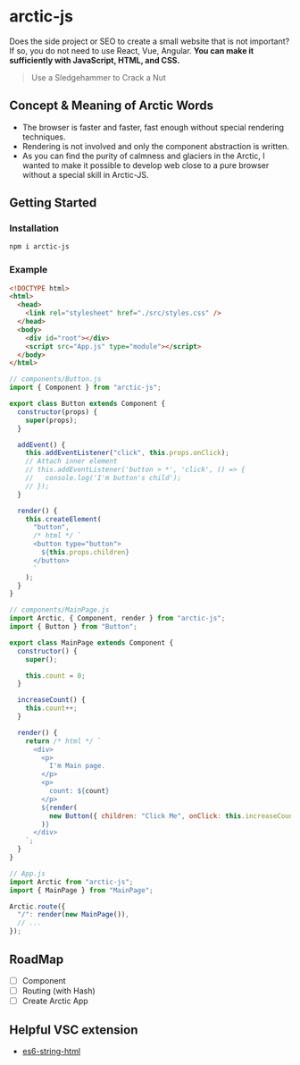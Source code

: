 # arctic-js

Does the side project or SEO to create a small website that is not important? If so, you do not need to use React, Vue, Angular. **You can make it sufficiently with JavaScript, HTML, and CSS.**

> Use a Sledgehammer to Crack a Nut

## Concept & Meaning of Arctic Words

- The browser is faster and faster, fast enough without special rendering techniques.
- Rendering is not involved and only the component abstraction is written.
- As you can find the purity of calmness and glaciers in the Arctic, I wanted to make it possible to develop web close to a pure browser without a special skill in Arctic-JS.

## Getting Started

### Installation

```bash
npm i arctic-js
```

### Example

```html
<!DOCTYPE html>
<html>
  <head>
    <link rel="stylesheet" href="./src/styles.css" />
  </head>
  <body>
    <div id="root"></div>
    <script src="App.js" type="module"></script>
  </body>
</html>
```

```javascript
// components/Button.js
import { Component } from "arctic-js";

export class Button extends Component {
  constructor(props) {
    super(props);
  }

  addEvent() {
    this.addEventListener("click", this.props.onClick);
    // Attach inner element
    // this.addEventListener('button > *', 'click', () => {
    //   console.log('I'm button's child');
    // });
  }

  render() {
    this.createElement(
      "button",
      /* html */ `
      <button type="button">
        ${this.props.children}
      </button>
      `
    );
  }
}
```

```javascript
// components/MainPage.js
import Arctic, { Component, render } from "arctic-js";
import { Button } from "Button";

export class MainPage extends Component {
  constructor() {
    super();

    this.count = 0;
  }

  increaseCount() {
    this.count++;
  }

  render() {
    return /* html */ `
      <div>
        <p>
          I'm Main page.
        </p>
        <p>
          count: ${count}
        </p>
        ${render(
          new Button({ children: "Click Me", onClick: this.increaseCount })
        )}
      </div>
    `;
  }
}
```

```javascript
// App.js
import Arctic from "arctic-js";
import { MainPage } from "MainPage";

Arctic.route({
  "/": render(new MainPage()),
  // ...
});
```

## RoadMap

- [ ] Component
- [ ] Routing (with Hash)
- [ ] Create Arctic App

## Helpful VSC extension

- [es6-string-html](https://marketplace.visualstudio.com/items?itemName=Tobermory.es6-string-html)
